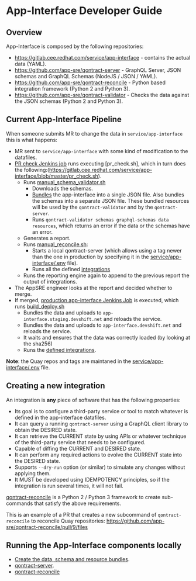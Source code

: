 # App-Interface Developer Guide

## Overview

App-Interface is composed by the following repositories:

- https://gitlab.cee.redhat.com/service/app-interface - contains the actual data (YAML).
- https://github.com/app-sre/qontract-server - GraphQL Server, JSON schemas and GraphQL Schemas (NodeJS / JSON / YAML).
- https://github.com/app-sre/qontract-reconcile - Python based integration framework (Python 2 and Python 3).
- https://github.com/app-sre/qontract-validator - Checks the data against the JSON schemas (Python 2 and Python 3).

## Current App-Interface Pipeline

When someone submits MR to change the data in `service/app-interface` this is what happens:

- MR sent to `service/app-interface` with some kind of modification to the datafiles.
- [PR check Jenkins job](https://ci.int.devshift.net/view/app-interface/job/service-app-interface-gl-pr-check/) runs executing [pr_check.sh], which in turn does the following:(https://gitlab.cee.redhat.com/service/app-interface/blob/master/pr_check.sh).
  - Runs [manual_schema_validator.sh](https://gitlab.cee.redhat.com/service/app-interface/blob/master/manual_schema_validator.sh)
    - Downloads the schemas.
    - [Bundles](https://github.com/app-sre/qontract-validator/blob/master/validator/bundler.py) the app-interface into a single JSON file. Also bundles the schemas into a separate JSON file. These bundled resources will be used by the `qontract-validator` and by the `qontract-server`.
    - Runs `qontract-validator schemas graphql-schemas data resources`, which returns an error if the data or the schemas have an error.
  - Generates a report.
  - Runs [manual_reconcile.sh](https://gitlab.cee.redhat.com/service/app-interface/blob/master/manual_reconcile.sh):
    - Starts a local qontract-server (which allows using a tag newer than the one in production by specifying it in the [service/app-interface/.env](https://gitlab.cee.redhat.com/service/app-interface/blob/master/.env) file).
    - Runs all the defined [integrations](https://gitlab.cee.redhat.com/service/app-interface/blob/7f8a15444fab01fbd3467e32e8d4ff00a4d61032/manual_reconcile.sh#L109-112)
  - Runs the reporting engine again to append to the previous report the output of integrations.
- The AppSRE engineer looks at the report and decided whether to merge.
- If merged, [production app-interface Jenkins Job](https://ci.int.devshift.net/view/app-interface/job/service-app-interface-gl-build-master/) is executed, which runs [build_deploy.sh](https://gitlab.cee.redhat.com/service/app-interface/blob/master/build_deploy.sh)
  - Bundles the data and uploads to `app-interface.staging.devshift.net` and reloads the service.
  - Bundles the data and uploads to `app-interface.devshift.net` and reloads the service.
  - It waits and ensures that the data was correctly loaded (by looking at the sha256)
  - Runs the [defined integrations](https://gitlab.cee.redhat.com/service/app-interface/blob/7f8a15444fab01fbd3467e32e8d4ff00a4d61032/build_deploy.sh#L105-108).

**Note**: the Quay repos and tags are maintaned in the [service/app-interface/.env](https://gitlab.cee.redhat.com/service/app-interface/blob/master/.env) file.

## Creating a new integration

An integration is **any** piece of software that has the following properties:

- Its goal is to configure a third-party service or tool to match whatever is defined in the app-interface datafiles.
- It can query a running `qontract-server` using a GraphQL client library to obtain the DESIRED state.
- It can retrieve the CURRENT state by using APIs or whatever technique of the third-party service that needs to be configured.
- Capable of diffing the CURRENT and DESIRED state.
- It can perform any required actions to evolve the CURRENT state into the DESIRED state.
- Supports `--dry-run` option (or similar) to simulate any changes without applying them.
- It MUST be developed using IDEMPOTENCY principles, so if the integration is run several times, it will not fail.

[qontract-reconcile](https://github.com/app-sre/qontract-reconcile) is a Python 2 / Python 3 framework to create sub-commands that satisfy the above requirements.

This is an example of a PR that creates a new subcommand of `qontract-reconcile` to reconcile Quay repositories: https://github.com/app-sre/qontract-reconcile/pull/9/files

## Running the App-Interface components locally

- [Create the data, schema and resource bundles](https://github.com/app-sre/qontract-server#creating-the-schema-data-and-resources-bundle).
- [qontract-server](https://github.com/app-sre/qontract-server#development-environment).
- [qontract-reconcile](https://github.com/app-sre/qontract-reconcile/tree/master#installation)

